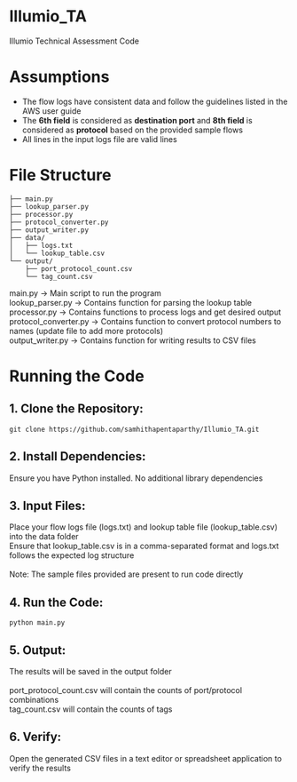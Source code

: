 # Illumio_TA
Illumio Technical Assessment Code

# Assumptions
- The flow logs have consistent data and follow the guidelines listed in the AWS user guide <br>
- The **6th field** is considered as **destination port** and **8th field** is considered as **protocol** based on the provided sample flows <br>
- All lines in the input logs file are valid lines <br>

# File Structure
```
├── main.py                     
├── lookup_parser.py              
├── processor.py         
├── protocol_converter.py         
├── output_writer.py              
├── data/
│   ├── logs.txt         
│   └── lookup_table.csv          
└── output/
    ├── port_protocol_count.csv      
    └── tag_count.csv
```
main.py               -> Main script to run the program <br>
lookup_parser.py      -> Contains function for parsing the lookup table <br>
processor.py          -> Contains functions to process logs and get desired output <br>
protocol_converter.py -> Contains function to convert protocol numbers to names (update file to add more protocols) <br>
output_writer.py      -> Contains function for writing results to CSV files <br>

# Running the Code
## 1. Clone the Repository:
```
git clone https://github.com/samhithapentaparthy/Illumio_TA.git
```
## 2. Install Dependencies:
Ensure you have Python installed. No additional library dependencies
## 3. Input Files:
Place your flow logs file (logs.txt) and lookup table file (lookup_table.csv) into the data folder <br>
Ensure that lookup_table.csv is in a comma-separated format and logs.txt follows the expected log structure <br> <br>
Note: The sample files provided are present to run code directly <br>
## 4. Run the Code:
```
python main.py
```
## 5. Output:
The results will be saved in the output folder <br><br>
port_protocol_count.csv will contain the counts of port/protocol combinations <br>
tag_count.csv will contain the counts of tags <br>
## 6. Verify:
Open the generated CSV files in a text editor or spreadsheet application to verify the results

